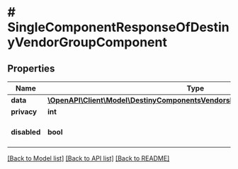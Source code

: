 # # SingleComponentResponseOfDestinyVendorGroupComponent

## Properties

Name | Type | Description | Notes
------------ | ------------- | ------------- | -------------
**data** | [**\OpenAPI\Client\Model\DestinyComponentsVendorsDestinyVendorGroupComponent**](DestinyComponentsVendorsDestinyVendorGroupComponent.md) |  | [optional]
**privacy** | **int** |  | [optional]
**disabled** | **bool** | If true, this component is disabled. | [optional]

[[Back to Model list]](../../README.md#models) [[Back to API list]](../../README.md#endpoints) [[Back to README]](../../README.md)
